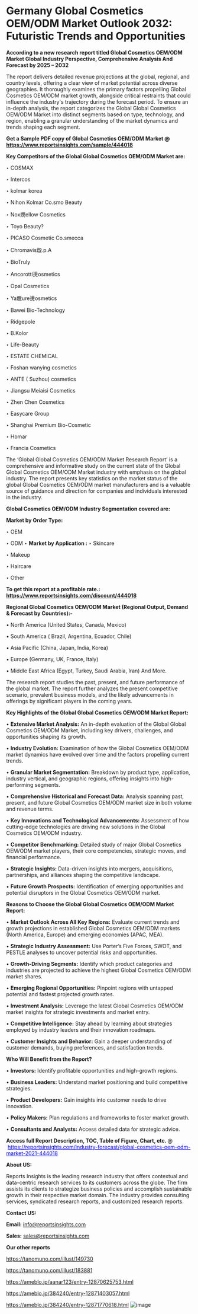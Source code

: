 # Germany Global Cosmetics OEM/ODM Market Outlook 2032: Futuristic Trends and Opportunities

<strong>According to a new research report titled Global Cosmetics OEM/ODM Market Global Industry Perspective, Comprehensive Analysis And Forecast by 2025 – 2032</strong>

The report delivers detailed revenue projections at the global, regional, and country levels, offering a clear view of market potential across diverse geographies. It thoroughly examines the primary factors propelling Global Cosmetics OEM/ODM market growth, alongside critical restraints that could influence the industry's trajectory during the forecast period. To ensure an in-depth analysis, the report categorizes the Global Global Cosmetics OEM/ODM Market into distinct segments based on type, technology, and region, enabling a granular understanding of the market dynamics and trends shaping each segment.

<strong>Get a Sample PDF copy of Global Cosmetics OEM/ODM Market </strong><strong>@<a href=https://www.reportsinsights.com/sample/444018 style=color:#0000ff;> https://www.reportsinsights.com/sample/444018</a></strong></font>

<strong>Key Competitors of the Global Global Cosmetics OEM/ODM Market are:</strong>

‣ COSMAX

‣ Intercos

‣ kolmar korea

‣ Nihon Kolmar
 Co.smo Beauty

‣ Nox燘ellow Cosmetics

‣ Toyo Beauty?

‣ PICASO Cosmetic
 Co.smecca

‣ Chromavis燬.p.A

‣ BioTruly

‣ Ancorotti燙osmetics

‣ Opal Cosmetics

‣ Ya燩ure燙osmetics

‣ Bawei Bio-Technology

‣ Ridgepole

‣ B.Kolor

‣ Life-Beauty

‣ ESTATE CHEMICAL

‣ Foshan wanying cosmetics

‣ ANTE ( Suzhou) cosmetics

‣ Jiangsu Meiaisi Cosmetics

‣ Zhen Chen Cosmetics

‣ Easycare Group

‣ Shanghai Premium Bio-Cosmetic

‣ Homar

‣ Francia Cosmetics

The ‘Global Global Cosmetics OEM/ODM Market Research Report’ is a comprehensive and informative study on the current state of the Global Global Cosmetics OEM/ODM Market industry with emphasis on the global industry. The report presents key statistics on the market status of the global Global Cosmetics OEM/ODM market manufacturers and is a valuable source of guidance and direction for companies and individuals interested in the industry.

<strong>Global Cosmetics OEM/ODM Industry Segmentation covered are:</strong>

<strong>Market by Order Type: </strong>

‣ OEM

‣ ODM
‣ 
<strong>Market by Application :</strong>
‣ Skincare

‣ Makeup

‣ Haircare

‣ Other

<strong>To get this report at a profitable rate.: <a href=https://www.reportsinsights.com/discount/444018 style=color:#0000ff;>https://www.reportsinsights.com/discount/444018</a></strong></font>

<strong>Regional Global Cosmetics OEM/ODM Market (Regional Output, Demand &amp; Forecast by Countries):-</strong>

• North America (United States, Canada, Mexico)

• South America ( Brazil, Argentina, Ecuador, Chile)

• Asia Pacific (China, Japan, India, Korea)

• Europe (Germany, UK, France, Italy)

• Middle East Africa (Egypt, Turkey, Saudi Arabia, Iran) And More.

The research report studies the past, present, and future performance of the global market. The report further analyzes the present competitive scenario, prevalent business models, and the likely advancements in offerings by significant players in the coming years.

<strong>Key Highlights of the Global Global Cosmetics OEM/ODM Market Report:</strong>

• <strong>Extensive Market Analysis:</strong> An in-depth evaluation of the Global Global Cosmetics OEM/ODM Market, including key drivers, challenges, and opportunities shaping its growth.

• <strong>Industry Evolution:</strong> Examination of how the Global Cosmetics OEM/ODM market dynamics have evolved over time and the factors propelling current trends.

• <strong>Granular Market Segmentation:</strong> Breakdown by product type, application, industry vertical, and geographic regions, offering insights into high-performing segments.

• <strong>Comprehensive Historical and Forecast Data:</strong> Analysis spanning past, present, and future Global Cosmetics OEM/ODM market size in both volume and revenue terms.

• <strong>Key Innovations and Technological Advancements:</strong> Assessment of how cutting-edge technologies are driving new solutions in the Global Cosmetics OEM/ODM industry.

• <strong>Competitor Benchmarking:</strong> Detailed study of major Global Cosmetics OEM/ODM market players, their core competencies, strategic moves, and financial performance.

• <strong>Strategic Insights:</strong> Data-driven insights into mergers, acquisitions, partnerships, and alliances shaping the competitive landscape.

• <strong>Future Growth Prospects:</strong> Identification of emerging opportunities and potential disruptors in the Global Cosmetics OEM/ODM market.

<strong>Reasons to Choose the Global Global Cosmetics OEM/ODM Market Report:</strong>

• <strong>Market Outlook Across All Key Regions:</strong> Evaluate current trends and growth projections in established Global Cosmetics OEM/ODM markets (North America, Europe) and emerging economies (APAC, MEA).

• <strong>Strategic Industry Assessment:</strong> Use Porter’s Five Forces, SWOT, and PESTLE analyses to uncover potential risks and opportunities.

• <strong>Growth-Driving Segments:</strong> Identify which product categories and industries are projected to achieve the highest Global Cosmetics OEM/ODM market shares.

• <strong>Emerging Regional Opportunities:</strong> Pinpoint regions with untapped potential and fastest projected growth rates.

• <strong>Investment Analysis:</strong> Leverage the latest Global Cosmetics OEM/ODM market insights for strategic investments and market entry.

• <strong>Competitive Intelligence:</strong> Stay ahead by learning about strategies employed by industry leaders and their innovation roadmaps.

• <strong>Customer Insights and Behavior:</strong> Gain a deeper understanding of customer demands, buying preferences, and satisfaction trends.

<strong>Who Will Benefit from the Report?</strong>

• <strong>Investors:</strong> Identify profitable opportunities and high-growth regions.

• <strong>Business Leaders:</strong> Understand market positioning and build competitive strategies.

• <strong>Product Developers:</strong> Gain insights into customer needs to drive innovation.

• <strong>Policy Makers:</strong> Plan regulations and frameworks to foster market growth.

• <strong>Consultants and Analysts:</strong> Access detailed data for strategic advice.
</ul>
<strong>Access full Report Description, TOC, Table of Figure, Chart, etc. </strong>@  <a href=https://reportsinsights.com/industry-forecast/global-cosmetics-oem-odm-market-2021-444018 style=color:#0000ff;>https://reportsinsights.com/industry-forecast/global-cosmetics-oem-odm-market-2021-444018</a></font>

<strong><strong>About US</strong>:</strong>

Reports Insights is the leading research industry that offers contextual and data-centric research services to its customers across the globe. The firm assists its clients to strategize business policies and accomplish sustainable growth in their respective market domain. The industry provides consulting services, syndicated research reports, and customized research reports.

<strong>Contact US:</strong>

<p class=""""><b>Email:</b> <a href=mailto:info@reportsinsights.com>info@reportsinsights.com</a></p>
<p class=""""><b>Sales:</b> <a href=mailto:sales@reportsinsights.com>sales@reportsinsights.com</a></p>

<strong>Our other reports</strong>

<a href=https://tanomuno.com/illust/149730>https://tanomuno.com/illust/149730</a>

<a href=https://tanomuno.com/illust/183881>https://tanomuno.com/illust/183881</a>

<a href=https://ameblo.jp/aanar123/entry-12870625753.html>https://ameblo.jp/aanar123/entry-12870625753.html</a>

<a href=https://ameblo.jp/384240/entry-12871403057.html>https://ameblo.jp/384240/entry-12871403057.html</a>

<a href=https://ameblo.jp/384240/entry-12871770618.html>https://ameblo.jp/384240/entry-12871770618.html</a>
![image](https://github.com/user-attachments/assets/54711203-6d42-4d1b-a38e-af95ff426d90)
